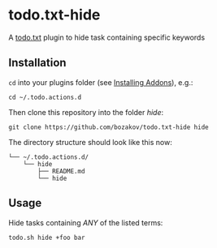 # todo.txt-hide
A [todo.txt](http://todotxt.com/) plugin to hide task containing specific keywords


## Installation

`cd` into your plugins folder (see [Installing Addons](https://github.com/ginatrapani/todo.txt-cli/wiki/Creating-and-Installing-Add-ons)), e.g.:


```
cd ~/.todo.actions.d
```

Then clone this repository into the folder *hide*:

```
git clone https://github.com/bozakov/todo.txt-hide hide
```

The directory structure should look like this now:  

```
└── ~/.todo.actions.d/
    └── hide
        ├── README.md
        └── hide
```

## Usage

Hide tasks containing *ANY* of the listed terms:

    todo.sh hide +foo bar
